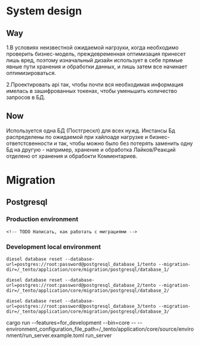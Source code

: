 # System design
## Way
1.В условиях неизвестной ожидаемой нагрзуки, когда необходимо проверить бизнес-модель, преждевременная оптимизация принесет лишь вред, поэтому изначальный дизайн использует в себе прямые явные пути хранения и обработки данных, и лишь затем все начинает оптимизироваться.

2.Проектировать api так, чтобы почти вся необходимая информация имелась в зашифрованных токенах, чтобы уменьшить количество запросов в БД.
## Now
Используется одна БД (Постгрескл) для всех нужд. Инстансы Бд распределены по ожидаемой при хайлоаде нагрузке и бизнес-ответстсвенности и так, чтобы можно было без потерять заменить одну Бд на другую - например, хранение и обработка Лайков/Реакций отделено от хранения и обрабокти Комментариев.

# Migration
## Postgresql
### Production environment
```
<!-- TODO Написать, как работать с миграциями -->
```
### Development local environment
```
diesel database reset --database-url=postgres://root:password@postgresql_database_1/tento --migration-dir=/_tento/application/core/migration/postgresql/database_1/

diesel database reset --database-url=postgres://root:password@postgresql_database_2/tento --migration-dir=/_tento/application/core/migration/postgresql/database_2/

diesel database reset --database-url=postgres://root:password@postgresql_database_3/tento --migration-dir=/_tento/application/core/migration/postgresql/database_3/
```





cargo run --features=for_development --bin=core -- --environment_configuration_file_path=/_tento/application/core/source/environment/run_server.example.toml run_server